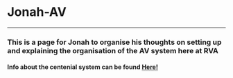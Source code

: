 # Jonah-AV

---

### This is a page for Jonah to organise his thoughts on setting up and explaining the organisation of the AV system here at RVA

#### Info about the centenial system can be found [Here!](/Centenial)

